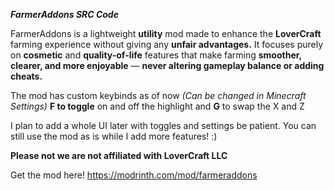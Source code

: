 ***FarmerAddons SRC Code***

FarmerAddons is a lightweight **utility** mod made to enhance the **LoverCraft** farming experience without giving any **unfair advantages.** It focuses purely on **cosmetic** and **quality-of-life** features that make farming **smoother, clearer, and more enjoyable** — **never altering gameplay balance or adding cheats.**

The mod has custom keybinds as of now _(Can be changed in Minecraft Settings)_ **F to toggle** on and off the highlight and **G** to swap the X and Z 

I plan to add a whole UI later with toggles and settings be patient. You can still use the mod as is while I add more features! :)

**Please not we are not affiliated with LoverCraft LLC**

Get the mod here!
https://modrinth.com/mod/farmeraddons
